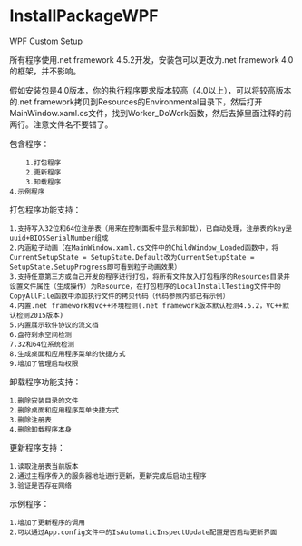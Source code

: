 # InstallPackageWPF
WPF Custom Setup

所有程序使用.net framework 4.5.2开发，安装包可以更改为.net framework 4.0的框架，并不影响。

假如安装包是4.0版本，你的执行程序要求版本较高（4.0以上），可以将较高版本的.net framework拷贝到Resources的Environmental目录下，然后打开MainWindow.xaml.cs文件，找到Worker_DoWork函数，然后去掉里面注释的前两行。注意文件名不要错了。


包含程序：

    	1.打包程序
    	2.更新程序
    	3.卸载程序   
	4.示例程序

打包程序功能支持：
	
	1.支持写入32位和64位注册表（用来在控制面板中显示和卸载），已自动处理，注册表的key是uuid+BIOSSerialNumber组成
 	2.内涵粒子动画（在MainWindow.xaml.cs文件中的ChildWindow_Loaded函数中，将CurrentSetupState = SetupState.Default改为CurrentSetupState = SetupState.SetupProgress即可看到粒子动画效果）
   	3.支持任意第三方或自己开发的程序进行打包，将所有文件放入打包程序的Resources目录并设置文件属性（生成操作）为Resource，在打包程序的LocalInstallTesting文件中的CopyAllFile函数中添加执行文件的拷贝代码（代码参照内部已有示例）
   	4.内置.net framework和vc++环境检测(.net framework版本默认检测4.5.2，VC++默认检测2015版本)
   	5.内置展示软件协议的流文档
   	6.盘符剩余空间检测
   	7.32和64位系统检测
   	8.生成桌面和应用程序菜单的快捷方式
   	9.增加了管理启动权限
   
卸载程序功能支持：

  	1.删除安装目录的文件
  	2.删除桌面和应用程序菜单快捷方式
  	3.删除注册表
  	4.删除卸载程序本身
  
  
  
更新程序支持：

  	1.读取注册表当前版本
  	2.通过主程序传入的服务器地址进行更新，更新完成后启动主程序
	3.验证是否存在网络
  
  
示例程序：

  	1.增加了更新程序的调用
  	2.可以通过App.config文件中的IsAutomaticInspectUpdate配置是否启动更新界面
